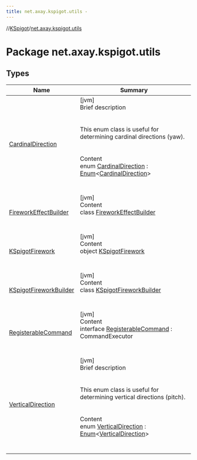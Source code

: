 ```yaml
---
title: net.axay.kspigot.utils -
---
```

//[KSpigot](../index.md)/[net.axay.kspigot.utils](index.md)



# Package net.axay.kspigot.utils  


## Types  
  
|  Name|  Summary| 
|---|---|
| [CardinalDirection](-cardinal-direction/index.md)| [jvm]  <br>Brief description  <br><br><br>This enum class is useful for determining cardinal directions (yaw).<br><br>  <br>Content  <br>enum [CardinalDirection](-cardinal-direction/index.md) : [Enum](https://kotlinlang.org/api/latest/jvm/stdlib/kotlin/-enum/index.html)<[CardinalDirection](-cardinal-direction/index.md)>   <br><br><br>
| [FireworkEffectBuilder](-firework-effect-builder/index.md)| [jvm]  <br>Content  <br>class [FireworkEffectBuilder](-firework-effect-builder/index.md)  <br><br><br>
| [KSpigotFirework](-k-spigot-firework/index.md)| [jvm]  <br>Content  <br>object [KSpigotFirework](-k-spigot-firework/index.md)  <br><br><br>
| [KSpigotFireworkBuilder](-k-spigot-firework-builder/index.md)| [jvm]  <br>Content  <br>class [KSpigotFireworkBuilder](-k-spigot-firework-builder/index.md)  <br><br><br>
| [RegisterableCommand](-registerable-command/index.md)| [jvm]  <br>Content  <br>interface [RegisterableCommand](-registerable-command/index.md) : CommandExecutor  <br><br><br>
| [VerticalDirection](-vertical-direction/index.md)| [jvm]  <br>Brief description  <br><br><br>This enum class is useful for determining vertical directions (pitch).<br><br>  <br>Content  <br>enum [VerticalDirection](-vertical-direction/index.md) : [Enum](https://kotlinlang.org/api/latest/jvm/stdlib/kotlin/-enum/index.html)<[VerticalDirection](-vertical-direction/index.md)>   <br><br><br>

